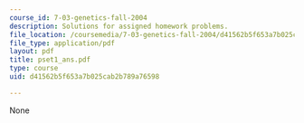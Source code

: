 ```yaml
---
course_id: 7-03-genetics-fall-2004
description: Solutions for assigned homework problems.
file_location: /coursemedia/7-03-genetics-fall-2004/d41562b5f653a7b025cab2b789a76598_pset1_ans.pdf
file_type: application/pdf
layout: pdf
title: pset1_ans.pdf
type: course
uid: d41562b5f653a7b025cab2b789a76598

---
```

None